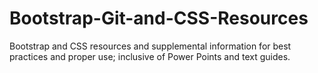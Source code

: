 # Bootstrap-Git-and-CSS-Resources
Bootstrap and CSS resources and supplemental information for best practices and proper use; inclusive of Power Points and text guides.

